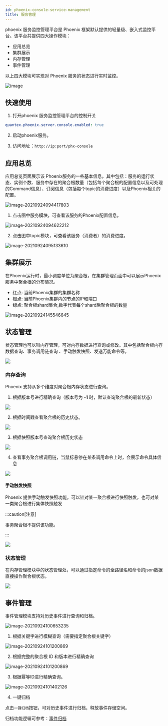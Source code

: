 ```yaml
---
id: phoenix-console-service-management
title: 服务管理
---
```


phoenix 服务监控管理平台是 Phoenix 框架默认提供的轻量级、嵌入式监控平台。该平台共提供四大操作模块：

- 应用总览
- 集群展示
- 内存管理
- 事件管理

以上四大模块可实现对 Phoenix 服务的状态进行实时监控。

![image](../../assets/phoenix2.x/phoenix-console/service-management/001.png)

## 快速使用

1. 打开phoenix 服务监控管理平台的控制开关

```yaml
quantex.phoenix.server.console.enabled: true
```

2. 启动phoenix服务。

3. 访问地址：`http://ip:port/phx-console`

## 应用总览

应用总览页面展示该 Phoenix服务的一些基本信息。其中包括：服务的运行状态、实例个数、服务中存在的聚合根数量（包括每个聚合根的配置信息以及可处理的Command信息）、订阅信息（包括每个topic的消费进度）以及Phoenix相关的配置。

![image-20210924094417803](../../assets/phoenix2.x/phoenix-console/service-management/002.png)

1. 点击图中服务模块，可查看该服务的Phoenix配置信息。

![image-20210924094622212](../../assets/phoenix2.x/phoenix-console/service-management/003.png)

2. 点击图中topic模块，可查看该服务（消费者）的消费进度。

![image-20210924095133610](../../assets/phoenix2.x/phoenix-console/service-management/004.png)

## 集群展示

在Phoenix运行时，最小调度单位为聚合根，在集群管理页面中可以展示Phoenix服务中聚合根的分布情况。

- 红点: 当前Phoenix集群的集群名称
- 橙点: 当前Phoenix集群内的节点的IP和端口
- 绿点: 聚合根shard集合,数字代表每个shard后聚合根的数量

![image-20210924145546645](../../assets/phoenix2.x/phoenix-console/service-management/005.png)

## 状态管理

状态管理也可以叫内存管理，可对内存数据进行查询或修改。其中包括聚合根内存数据查询、事务调用链查询 、手动触发快照、发送万能命令等。

![](../../assets/phoenix2.x/phoenix-console/service-management/006.png)

### 内存查询

Phoenix 支持从多个维度对聚合根内存状态进行查询。

1. 根据版本号进行精确查询（版本号为 **-1** 时，默认查询聚合根的最新状态）

![](../../assets/phoenix2.x/phoenix-console/service-management/007.png)

2. 根据时间戳查看聚合根的历史状态。
 
![](../../assets/phoenix2.x/phoenix-console/service-management/008.png)

3. 根据快照版本号查询聚合根历史状态

![](../../assets/phoenix2.x/phoenix-console/service-management/009.png)

4. 查看事务聚合根调用链，当鼠标悬停在某条调用命令上时，会展示命令具体信息

![](../../assets/phoenix2.x/phoenix-console/service-management/010.png)

#### 手动触发快照

Phoenix 提供手动触发快照功能。可以针对某一聚合根进行快照触发，也可对某一类聚合根进行集体快照触发


:::caution[注意]

事务聚合根不提供该功能。

:::

![](../../assets/phoenix2.x/phoenix-console/service-management/011.png)

### 状态管理

在内存管理模块中的状态管理处，可以通过指定命令的全路径名和命令的json数据直接操作聚合根状态。

![](../../assets/phoenix2.x/phoenix-console/service-management/012.png)

## 事件管理

事件管理模块支持对历史事件进行查询和归档。

![image-20210924100653235](../../assets/phoenix2.x/phoenix-console/service-management/013.png)

1. 根据关键字进行模糊查询（需要指定聚合根关键字）

![image-20210924101200869](../../assets/phoenix2.x/phoenix-console/service-management/014.png)

2. 根据完整的聚合根 ID 和版本进行精确查询

![image-20210924101200869](../../assets/phoenix2.x/phoenix-console/service-management/015.png)

3. 根据幂等ID进行精确查询。

![image-20210924101402126](../../assets/phoenix2.x/phoenix-console/service-management/016.png)

4. 一键归档

点击`一键归档`按钮，可对历史事件进行归档，释放事件存储空间。

归档功能逻辑可参考：[事件归档](../phoenix-core/phoenix-core-event-store#事件归档)

